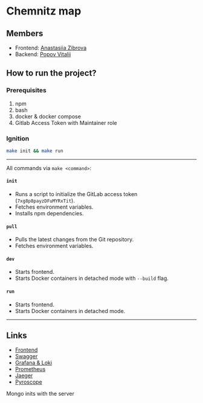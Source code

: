 # Chemnitz map

## Members

- Frontend: [Anastasiia Zibrova](https://www.linkedin.com/in/anzania/)
- Backend: [Popov Vitalii](https://linktr.ee/mskVitalii)


## How to run the project?

### Prerequisites
1. npm
2. bash
3. docker & docker compose
4. Gitlab Access Token with Maintainer role

### Ignition

```bash
make init && make run
```

--- 
All commands via `make <command>`:

#### `init`
- Runs a script to initialize the GitLab access token (`7xg8p8payzDFuMYRxTit`).
- Fetches environment variables.
- Installs npm dependencies.

#### `pull`
- Pulls the latest changes from the Git repository.
- Fetches environment variables.

#### `dev`
- Starts frontend.
- Starts Docker containers in detached mode with `--build` flag.

#### `run`
- Starts frontend.
- Starts Docker containers in detached mode.

---

## Links

- [Frontend](http://localhost:3000)
- [Swagger](http://localhost:8080/swagger/index.html)
- [Grafana & Loki](http://localhost:3030)
- [Prometheus](http://localhost:9090/)
- [Jaeger](http://localhost:16686/)
- [Pyroscope](http://localhost:4040/)

Mongo inits with the server
